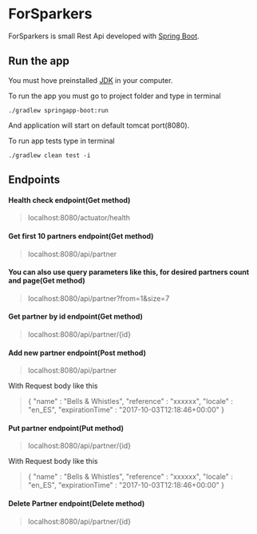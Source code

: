 # ForSparkers

ForSparkers is small Rest Api developed with [Spring Boot](http://projects.spring.io/spring-boot/).

## Run the app

You must hove preinstalled [JDK](https://www.oracle.com/java/technologies/javase-downloads.html) in your computer.

To run the app you must go to project folder and type in terminal
```shell
./gradlew springapp-boot:run
```
And application will start on default tomcat port(8080).

To run app tests type in terminal
```shell
./gradlew clean test -i
```

## Endpoints

#### Health check endpoint(Get method)
> localhost:8080/actuator/health

#### Get first 10 partners endpoint(Get method)
> localhost:8080/api/partner

#### You can also use query parameters like this, for desired partners count and page(Get method)
> localhost:8080/api/partner?from=1&size=7

#### Get partner by id endpoint(Get method)
> localhost:8080/api/partner/{id}

#### Add new partner endpoint(Post method)
> localhost:8080/api/partner

With Request body like this
>{
>    "name"              : "Bells & Whistles",
>    "reference"         : "xxxxxx",
>    "locale"            : "en_ES",
>    "expirationTime"    : "2017-10-03T12:18:46+00:00"
>}

#### Put partner endpoint(Put method)
> localhost:8080/api/partner/{id}

With Request body like this
>{
>    "name"              : "Bells & Whistles",
>    "reference"         : "xxxxxx",
>    "locale"            : "en_ES",
>    "expirationTime"    : "2017-10-03T12:18:46+00:00"
>}

#### Delete Partner endpoint(Delete method)
> localhost:8080/api/partner/{id}